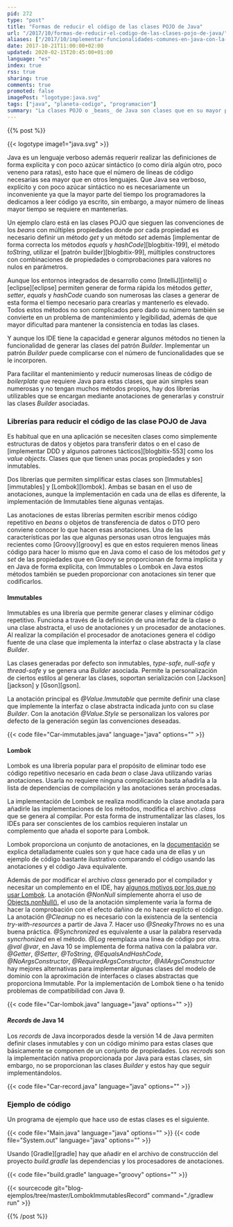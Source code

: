 ```yaml
---
pid: 272
type: "post"
title: "Formas de reducir el código de las clases POJO de Java"
url: "/2017/10/formas-de-reducir-el-codigo-de-las-clases-pojo-de-java/"
aliases: ["/2017/10/implementar-funcionalidades-comunes-en-java-con-la-libreria-lombok/"]
date: 2017-10-21T11:00:00+02:00
updated: 2020-02-15T20:45:00+01:00
language: "es"
index: true
rss: true
sharing: true
comments: true
promoted: false
imagePost: "logotype:java.svg"
tags: ["java", "planeta-codigo", "programacion"]
summary: "La clases POJO o _beans_ de Java son clases que en su mayor parte únicamente tiene la definición de sus propiedades. En Java al ser un lenguaje que promueve el ser explícito requiere definir mucho código que aporta poco valor. Cuando el número de estas clases simples es grande el código aún siendo simple se convierte en un problema de mantenimiento. Las librerías Immutables, Lombok y los _records_ de Java incorporados en la versión 14 permite reducir en gran medida esa cantidad de código, mantener la consistencia y adicionalmente proporcionar clases que implementan el patrón _Builder_."
---
```


{{% post %}}

{{< logotype image1="java.svg" >}}

Java es un lenguaje verboso además requerir realizar las definiciones de forma explícita y con poco azúcar sintáctico (o como diría algún otro, poco veneno para ratas), esto hace que el número de líneas de código necesarias sea mayor que en otros lenguajes. Que Java sea verboso, explícito y con poco azúcar sintáctico no es necesariamente un inconveniente ya que la mayor parte del tiempo los programadores la dedicamos a leer código ya escrito, sin embargo, a mayor número de líneas mayor tiempo se requiere en mantenerlas.

Un ejemplo claro está en las clases POJO que sieguen las convenciones de los _beans_ con múltiples propiedades donde por cada propiedad es necesario definir un método _get_ y un método _set_ además [implementar de forma correcta los métodos _equals_ y _hashCode_][blogbitix-199], el método _toString_, utilizar el [patrón builder][blogbitix-99], múltiples constructores con combinaciones de propiedades o comprobaciones para valores no nulos en parámetros.

Aunque los entornos integrados de desarrollo como [IntelliJ][intellij] o [eclipse][eclipse] permiten generar de forma rápida los métodos _getter_, _setter_, _equals_ y _hashCode_ cuando son numerosas las clases a generar de esta forma el tiempo necesario para crearlas y mantenerlo es elevado. Todos estos métodos no son complicados pero dado su número también se convierte en un problema de mantenimiento y legibilidad, además de que mayor dificultad para mantener la consistencia en todas las clases.

Y aunque los IDE tiene la capacidad e generar algunos métodos no tienen la funcionalidad de generar las clases del patrón _Builder_. Implementar un patrón _Builder_ puede complicarse con el número de funcionalidades que se le incorporen.

Para facilitar el mantenimiento y reducir numerosas líneas de código de _boilerplate_ que requiere Java para estas clases, que aún simples sean numerosas y no tengan muchos métodos propios, hay dos librerías utilizables que se encargan mediante anotaciones de generarlas y construir las clases _Builder_ asociadas.

### Librerías para reducir el código de las clase POJO de Java

Es habitual que en una aplicación se necesiten clases como simplemente estructuras de datos y objetos para transferir datos o en el caso de [implementar DDD y algunos patrones tácticos][blogbitix-553] como los _value objects_. Clases que que tienen unas pocas propiedades y son inmutables.

Dos librerías que permiten simplificar estas clases son [Immutables][immutables] y [Lombok][lombok]. Ambas se basan en el uso de anotaciones, aunque la implementación en cada una de ellas es diferente, la implementación de Immutables tiene algunas ventajas.

Las anotaciones de estas librerías permiten escribir menos código repetitivo en _beans_ o objetos de transferencia de datos o DTO pero conviene conocer lo que hacen esas anotaciones. Una de las características por las que algunas personas usan otros lenguajes más recientes como [Groovy][groovy] es que en estos requieren menos líneas código para hacer lo mismo que en Java como el caso de los métodos _get_ y _set_ de las propiedades que en Groovy se proporcionan de forma implícita y en Java de forma explícita, con Immutables o Lombok en Java estos métodos también se pueden proporcionar con anotaciones sin tener que codificarlos.

#### Immutables

Immutables es una librería que permite generar clases y eliminar código repetitivo. Funciona a través de la definición de una interfaz de la clase o una clase abstracta, el uso de anotaciones y un procesador de anotaciones. Al realizar la compilación el procesador de anotaciones genera el código fuente de una clase que implementa la interfaz o clase abstracta y la clase _Builder_.

Las clases generadas por defecto son inmutables, _type-safe_, _null-safe_ y _thread-safe_ y se genera una _Builder_ asociada. Permite la personalización de ciertos estilos al generar las clases, soportan serialización con [Jackson][jackson] y [Gson][gson].

La anotación principal es _@Value.Immutable_ que permite definir una clase que implemente la interfaz o clase abstracta indicada junto con su clase _Builder_. Con la anotación _@Value.Style_ se personalizan los valores por defecto de la generación según las convenciones deseadas.

{{< code file="Car-immutables.java" language="java" options="" >}}

#### Lombok

Lombok es una librería popular para el propósito de eliminar todo ese código repetitivo necesario en cada _bean_ o clase Java utilizando varias anotaciones. Usarla no requiere ninguna complicación basta añadirla a la lista de dependencias de compilación y las anotaciones serán procesadas.

La implementación de Lombok se realiza modificando la clase anotada para añadirle las implementaciones de los métodos, modifica el archivo _.class_ que se genera al compilar. Por esta forma de instrumentalizar las clases, los IDEs para ser conscientes de los cambios requieren instalar un complemento que añada el soporte para Lombok.

Lombok proporciona un conjunto de anotaciones, en la [documentación](https://projectlombok.org/features/all) se explica detalladamente cuales son y  que hace cada una de ellas y un ejemplo de código bastante ilustrativo comparando el código usando las anotaciones y el código Java equivalente.

Además de por modificar el archivo _class_ generado por el compilador y necesitar un complemento en el IDE, hay [algunos motivos por los que no usar Lombok](https://medium.com/@vgonzalo/dont-use-lombok-672418daa819). La anotación _@NonNull_ simplemente ahorra el uso de [Objects.nonNull()](javadoc11:java.base/java/util/Objects.html#nonNull(java.lang.Object)), el uso de la anotación simplemente varia la forma de hacer la comprobación con el efecto dañino de no hacer explícto el código. La anotación _@Cleanup_ no es necesario con la existencia de la sentencia _try-with-resources_ a partir de Java 7. Hacer uso _@SneakyThrows_ no es una buena práctica. _@Synchronized_ es equivalente a usar la palabra reservada _syncrhonized_ en el método. _@Log_ reemplaza una linea de código por otra. _@val_ _@var_, en Java 10 se implementa de forma nativa con la palabra _var_. _@Getter_, _@Setter_, _@ToString_, _@EqualsAndHashCode_, _@NoArgsConstructor_, _@RequiredArgsConstructor_, _@AllArgsConstructor_ hay mejores alternativas para implementar algunas clases del modelo de dominio con la aproximación de interfaces o clases abstractas que proporciona Immutable. Por la implementación de Lombok tiene o ha tenido problemas de compatibilidad con Java 9.

{{< code file="Car-lombok.java" language="java" options="" >}}

#### _Records_ de Java 14

Los _records_ de Java incorporados desde la versión 14 de Java permiten definir clases inmutables y con un código mínimo para estas clases que básicamente se componen de un conjunto de propiedades. Los _recrods_ son la implementación nativa proporcionada por Java para estas clases, sin embargo, no se proporcionan las clases _Builder_ y estos hay que seguir implementándolos.

{{< code file="Car-record.java" language="java" options="" >}}

### Ejemplo de código

Un programa de ejemplo que hace uso de estas clases es el siguiente.

{{< code file="Main.java" language="java" options="" >}}
{{< code file="System.out" language="java" options="" >}}

Usando [Gradle][gradle] hay que añadir en el archivo de construcción del proyecto _build.gradle_ las dependencias y los procesadores de anotaciones.

{{< code file="build.gradle" language="groovy" options="" >}}

{{< sourcecode git="blog-ejemplos/tree/master/LombokImmutablesRecord" command="./gradlew run" >}}

{{% /post %}}
